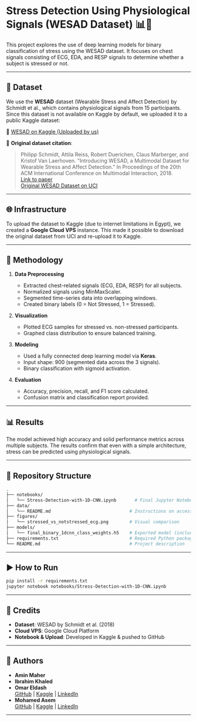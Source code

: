# Stress Detection Using Physiological Signals (WESAD Dataset) 📊🧠

This project explores the use of deep learning models for binary classification of stress using the WESAD dataset. It focuses on chest signals consisting of ECG, EDA, and RESP signals to determine whether a subject is stressed or not.

---

## 📁 Dataset

We use the **WESAD** dataset (Wearable Stress and Affect Detection) by Schmidt et al., which contains physiological signals from 15 participants. Since this dataset is not available on Kaggle by default, we uploaded it to a public Kaggle dataset:

🔗 [WESAD on Kaggle (Uploaded by us)](https://www.kaggle.com/datasets/mohamedasem318/wesad-full-dataset)

📌 **Original dataset citation**:
> Philipp Schmidt, Attila Reiss, Robert Duerichen, Claus Marberger, and Kristof Van Laerhoven. "Introducing WESAD, a Multimodal Dataset for Wearable Stress and Affect Detection." In Proceedings of the 20th ACM International Conference on Multimodal Interaction, 2018.  
> [Link to paper](https://dl.acm.org/doi/10.1145/3242969.3242985)  
> [Original WESAD Dataset on UCI](https://archive.ics.uci.edu/dataset/465/wesad+wearable+stress+and+affect+detection)

---

## 🌐 Infrastructure

To upload the dataset to Kaggle (due to internet limitations in Egypt), we created a **Google Cloud VPS** instance. This made it possible to download the original dataset from UCI and re-upload it to Kaggle.

---

## 🧪 Methodology

1. **Data Preprocessing**
   - Extracted chest-related signals (ECG, EDA, RESP) for all subjects.
   - Normalized signals using MinMaxScaler.
   - Segmented time-series data into overlapping windows.
   - Created binary labels (0 = Not Stressed, 1 = Stressed).

2. **Visualization**
   - Plotted ECG samples for stressed vs. non-stressed participants.
   - Graphed class distribution to ensure balanced training.

3. **Modeling**
   - Used a fully connected deep learning model via **Keras**.
   - Input shape: 900 (segmented data across the 3 signals).
   - Binary classification with sigmoid activation.

4. **Evaluation**
   - Accuracy, precision, recall, and F1 score calculated.
   - Confusion matrix and classification report provided.

---

## 📊 Results

The model achieved high accuracy and solid performance metrics across multiple subjects. The results confirm that even with a simple architecture, stress can be predicted using physiological signals.

---

## 📂 Repository Structure

```bash
.
├── notebooks/
│   └── Stress-Detection-with-1D-CNN.ipynb       # Final Jupyter Notebook
├── data/
│   └── README.md                              # Instructions on accessing the dataset
├── figures/
│   └── stressed_vs_notstressed_ecg.png        # Visual comparison
├── models/
│   └── final_binary_1dcnn_class_weights.h5    # Exported model (including architecture and weights)
├── requirements.txt                           # Required Python packages
└── README.md                                  # Project description
```

---

## ▶️ How to Run

```bash
pip install -r requirements.txt
jupyter notebook notebooks/Stress-Detection-with-1D-CNN.ipynb
```

---

## 📌 Credits

- **Dataset**: WESAD by Schmidt et al. (2018)
- **Cloud VPS**: Google Cloud Platform
- **Notebook & Upload**: Developed in Kaggle & pushed to GitHub

---

## 🧠 Authors

- **Amin Maher**
- **Ibrahim Khaled**
- **Omar Eldash**  
  [GitHub](https://github.com/Omareldash) | [Kaggle](https://www.kaggle.com/omareldash75) | [LinkedIn](https://www.linkedin.com/in/omareldash7512)
- **Mohamed Asem**  
  [GitHub](https://github.com/itzLu) | [Kaggle](https://www.kaggle.com/mohamedasem318) | [LinkedIn](https://www.linkedin.com/in/mohamedasem318)


---
